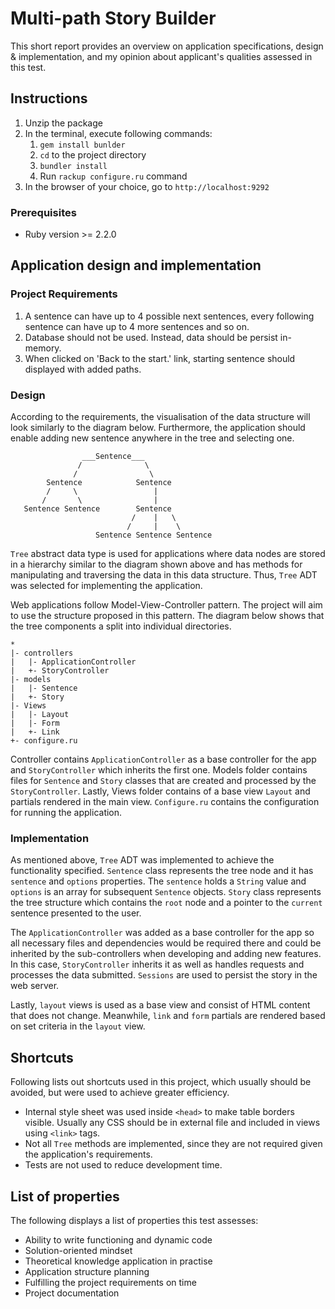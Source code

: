 # Multi-path Story Builder

This short report provides an overview on application specifications, design 
& implementation, and my opinion about applicant's qualities assessed in this test.

## Instructions

1. Unzip the package
2. In the terminal, execute following commands: 
    1. `gem install bunlder`
    2. `cd` to the project directory
    3. `bundler install`
    4. Run `rackup configure.ru` command
4. In the browser of your choice, go to `http://localhost:9292`

### Prerequisites
 
* Ruby version >= 2.2.0

## Application design and implementation

### Project Requirements

1. A sentence can have up to 4 possible next sentences, every following 
sentence can have up to 4 more sentences and so on.
2. Database should not be used. Instead, data should be persist in-memory. 
3. When clicked on 'Back to the start.' link, starting sentence should 
displayed with added paths. 

### Design

According to the requirements, the visualisation of the data structure will look
similarly to the diagram below. Furthermore, the application should enable 
adding new sentence anywhere in the tree and selecting one. 

                    ___Sentence___
                   /              \
                  /                \
            Sentence            Sentence
            /     \                 |
           /       \                |
       Sentence Sentence        Sentence
                               /    |   \
                              /     |    \
                       Sentence Sentence Sentence
   
`Tree` abstract data type is used for applications where data nodes are stored in 
a hierarchy similar to the diagram shown above and has methods for manipulating and 
traversing the data in this data structure. Thus, `Tree` ADT was selected for 
implementing the application. 

Web applications follow Model-View-Controller pattern. The project will aim to 
use the structure proposed in this pattern. The diagram below shows that
the tree components a split into individual directories. 

    *
    |- controllers
    |   |- ApplicationController
    |   +- StoryController
    |- models
    |   |- Sentence
    |   +- Story
    |- Views
    |   |- Layout
    |   |- Form
    |   +- Link
    +- configure.ru

Controller contains `ApplicationController` as a base controller for the app 
and `StoryController` which inherits the first one. Models folder contains files
for `Sentence` and `Story` classes that are created and processed by the `StoryController`.
Lastly, Views folder contains of a base view `Layout` and partials rendered in the main 
view. `Configure.ru` contains the configuration for running the application.

### Implementation

As mentioned above, `Tree` ADT was implemented to achieve the functionality specified.
`Sentence` class represents the tree node and it has `sentence` and `options` properties.
The `sentence` holds a `String` value and `options` is an array for subsequent `Sentence`
objects. `Story` class represents the tree structure which contains the `root` node and
a pointer to the `current` sentence presented to the user. 

The `ApplicationController` was added as a base controller for the app so all necessary
files and dependencies would be required there and could be inherited by the sub-controllers
when developing and adding new features. In this case, `StoryController`
inherits it as well as handles requests and processes the data submitted. `Sessions` 
are used to persist the story in the web server.

Lastly, `layout` views is used as a base view and consist of HTML content that does not 
change. Meanwhile, `link` and `form` partials are rendered based on set criteria in the
`layout` view. 

## Shortcuts

Following lists out shortcuts used in this project, which usually should 
be avoided, but were used to achieve greater efficiency. 

* Internal style sheet was used inside `<head>` to make table borders visible.
Usually any CSS should be in external file and included in views using `<link>` tags.
* Not all `Tree` methods are implemented, since they are not required given the 
application's requirements.
* Tests are not used to reduce development time. 

## List of properties

The following displays a list of properties this test assesses:
* Ability to write functioning and dynamic code
* Solution-oriented mindset
* Theoretical knowledge application in practise
* Application structure planning
* Fulfilling the project requirements on time
* Project documentation